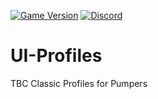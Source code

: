 [![Game Version](https://img.shields.io/badge/wow-2.5.2-blue.svg)](https://github.com/Pumpers-Inc)
[![Discord](https://discordapp.com/api/guilds/815419317725691924/widget.png?style=shield)](https://discord.gg/xxxxx)

# UI-Profiles
TBC Classic Profiles for Pumpers
